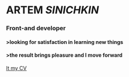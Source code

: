# **ARTEM *SINICHKIN*** 
### Front-and developer
#### >looking for satisfaction in learning new things
#### >the result brings pleasure and I move forward

[It my CV](https://Archi60a.github.io/rsschool-cv/cv)
